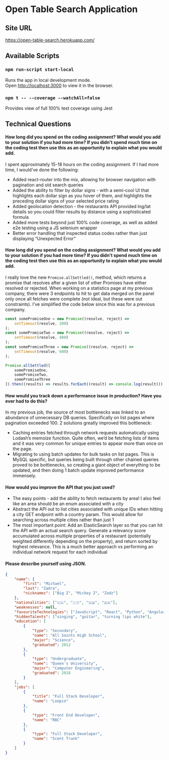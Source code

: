 # Open Table Search Application

## Site URL

https://open-table-search.herokuapp.com/

## Available Scripts

### `npm run-script start-local`

Runs the app in local development mode.<br />
Open [http://localhost:3000](http://localhost:3000) to view it in the browser.

### `npm t -- --coverage --watchAll=false`

Provides view of full 100% test coverage using Jest

## Technical Questions

#### How long did you spend on the coding assignment? What would you add to your solution if you had more time? If you didn't spend much time on the coding test then use this as an opportunity to explain what you would add.

I spent approximately 15-18 hours on the coding assignment. If I had more time, I would’ve done the following:

-  Added react-router into the mix, allowing for browser navigation with pagination and old search queries
-  Added the ability to filter by dollar signs - with a semi-cool UI that highlights each dollar sign as you hover of them, and highlights the preceding dollar signs of your selected price rating
-  Added geolocation detection - the restaurants API provided lng/lat details so you could filter results by distance using a sophisticated formula
-  Added more tests beyond just 100% code coverage, as well as added e2e testing using a JS selenium wrapper
-  Better error handling that inspected status codes rather than just displaying “Unexpected Error”

#### How long did you spend on the coding assignment? What would you add to your solution if you had more time? If you didn't spend much time on the coding test then use this as an opportunity to explain what you would add.

I really love the new `Promise.allSettled()`, method, which returns a promise that resolves after a given list of other Promises have either resolved or rejected. When working on a statistics page at my previous company, there were 3 endpoints to hit to get data merged on the panel only once all fetches were complete (not ideal, but these were out constraints). I’ve simplified the code below since this was for a previous company.

```javascript
const somePromiseOne = new Promise((resolve, reject) =>
	setTimeout(resolve, 200)
);
const somePromiseTwo = new Promise((resolve, reject) =>
	setTimeout(resolve, 400)
);
const somePromiseThree = new Promise((resolve, reject) =>
	setTimeout(resolve, 600)
);

Promise.allSettled([
	somePromiseOne,
	somePromiseTwo,
	somePromiseThree
]).then((results) => results.forEach((result) => console.log(result)));
```

#### How would you track down a performance issue in production? Have you ever had to do this?

In my previous job, the source of most bottlenecks was linked to an abundance of unnecessary DB queries. Specifically on list pages where pagination exceeded 100. 2 solutions greatly improved this bottleneck:

-  Caching entries fetched through network requests automatically using Lodash’s memoize function. Quite often, we’d be fetching lists of items and it was very common for unique entries to appear more than once on the page.
-  Migrating to using batch updates for bulk tasks on list pages. This is MySQL specific, but queries being built through other chained queries proved to be bottlenecks, so creating a giant object of everything to be updated, and then doing 1 batch update improved performance immensely.

#### How would you improve the API that you just used?

-  The easy points - add the ability to fetch restaurants by area! I also feel like an area should be an enum associated with a city
-  Abstract the API out to list cities associated with unique IDs when hitting a city GET endpoint with a country param. This would allow for searching across multiple cities rather than just 1
-  The most important point: Add an ElasticSearch layer so that you can hit the API with an actual search query. Generate a relevancy score accumulated across multiple properties of a restaurant (potentially weighted differently depending on the property), and return sorted by highest relevance. This is a much better approach vs performing an individual network request for each individual

#### Please describe yourself using JSON.

```json
{
	"name": {
		"first": "Michael",
		"last": "Zadra",
		"nicknames": ["Big Z", "Mickey Z", "Zadz"]
	},
	"nationalities": ["🇨🇦", "🇮🇹", "🇬🇧", "🇩🇰"],
	"weaknesses": null,
	"favouriteTechnologies": ["JavaScript", "React", "Python", "Angular 2+"],
	"hiddenTalents": ["singing", "guitar", "turning lips white"],
	"education": [
		{
			"type": "Secondary",
			"name": "All Saints High School",
			"major": "Science",
			"graduated": 2012
		},
		{
			"type": "Undergraduate",
			"name": "Queen's University",
			"major": "Computer Engineering",
			"graduated": 2018
		}
	],
	"jobs": [
		{
			"title": "Full Stack Developer",
			"name": "Loopio"
		},
		{
			"type": "Front End Developer",
			"name": "RBC"
		},
		{
			"type": "Full Stack Developer",
			"name": "Scent Trunk"
		}
	]
}
```
